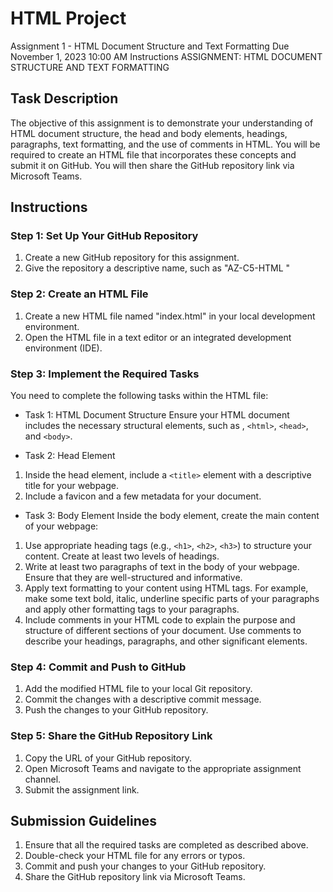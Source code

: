 # HTML Project

Assignment 1 - HTML Document Structure and Text Formatting
Due November 1, 2023 10:00 AM
Instructions
ASSIGNMENT: HTML DOCUMENT STRUCTURE AND TEXT FORMATTING

## Task Description

The objective of this assignment is to demonstrate your understanding of HTML document structure, the head and body elements, headings, paragraphs, text formatting, and the use of comments in HTML. You will be required to create an HTML file that incorporates these concepts and submit it on GitHub. You will then share the GitHub repository link via Microsoft Teams.

## Instructions

### Step 1: Set Up Your GitHub Repository

1. Create a new GitHub repository for this assignment.
2. Give the repository a descriptive name, such as "AZ-C5-HTML "

### Step 2: Create an HTML File

1. Create a new HTML file named "index.html" in your local development environment.
2. Open the HTML file in a text editor or an integrated development environment (IDE).

### Step 3: Implement the Required Tasks

You need to complete the following tasks within the HTML file:

- Task 1: HTML Document Structure
Ensure your HTML document includes the necessary structural elements, such as <!DOCTYPE html>, `<html>`, `<head>`, and `<body>`.

- Task 2: Head Element

1. Inside the head element, include a `<title>` element with a descriptive title for your webpage.
2. Include a favicon and a few metadata for your document.

- Task 3: Body Element
Inside the body element, create the main content of your webpage:

1. Use appropriate heading tags (e.g., `<h1>`, `<h2>`, `<h3>`) to structure your content. Create at least two levels of headings.
2. Write at least two paragraphs of text in the body of your webpage. Ensure that they are well-structured and informative.
3. Apply text formatting to your content using HTML tags. For example, make some text bold, italic, underline specific parts of your paragraphs and apply other formatting tags to your paragraphs.
4. Include comments in your HTML code to explain the purpose and structure of different sections of your document. Use comments to describe your headings, paragraphs, and other significant elements.

### Step 4: Commit and Push to GitHub

1. Add the modified HTML file to your local Git repository.
2. Commit the changes with a descriptive commit message.
3. Push the changes to your GitHub repository.

### Step 5: Share the GitHub Repository Link

1. Copy the URL of your GitHub repository.
2. Open Microsoft Teams and navigate to the appropriate assignment channel.
3. Submit the assignment link.

## Submission Guidelines

1. Ensure that all the required tasks are completed as described above.
2. Double-check your HTML file for any errors or typos.
3. Commit and push your changes to your GitHub repository.
4. Share the GitHub repository link via Microsoft Teams.

